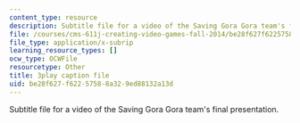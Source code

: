 ```yaml
---
content_type: resource
description: Subtitle file for a video of the Saving Gora Gora team's final presentation.
file: /courses/cms-611j-creating-video-games-fall-2014/be28f627f62257588a329ed88132a13d_sKolTx6sxUo.vtt
file_type: application/x-subrip
learning_resource_types: []
ocw_type: OCWFile
resourcetype: Other
title: 3play caption file
uid: be28f627-f622-5758-8a32-9ed88132a13d
---
```

Subtitle file for a video of the Saving Gora Gora team's final presentation.

